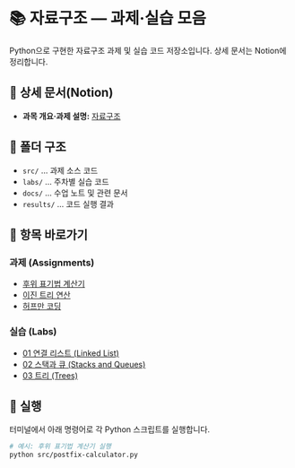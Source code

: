 # 📚 자료구조 — 과제·실습 모음

Python으로 구현한 자료구조 과제 및 실습 코드 저장소입니다. 상세 문서는 Notion에 정리합니다.

## 🔗 상세 문서(Notion)
- **과목 개요·과제 설명:** [자료구조](https://www.notion.so/a4fb4460bea2442f9db42ca58ed5754a?source=copy_link)

## 📂 폴더 구조
- `src/` … 과제 소스 코드
- `labs/` … 주차별 실습 코드
- `docs/` … 수업 노트 및 관련 문서
- `results/` … 코드 실행 결과

## 🧭 항목 바로가기

### 과제 (Assignments)
- [후위 표기법 계산기](https://github.com/jihun-moon/daegu-univ-cs/tree/main/2nd-grade/data-structures/src/postfix-calculator.py)
- [이진 트리 연산](https://github.com/jihun-moon/daegu-univ-cs/tree/main/2nd-grade/data-structures/src/binary-tree-operations.py)
- [허프만 코딩](https://github.com/jihun-moon/daegu-univ-cs/tree/main/2nd-grade/data-structures/src/huffman_coding.py)

### 실습 (Labs)
- [01 연결 리스트 (Linked List)](https://github.com/jihun-moon/daegu-univ-cs/tree/main/2nd-grade/data-structures/labs/01-linked-list)
- [02 스택과 큐 (Stacks and Queues)](https://github.com/jihun-moon/daegu-univ-cs/tree/main/2nd-grade/data-structures/labs/02-stacks-and-queues)
- [03 트리 (Trees)](https://github.com/jihun-moon/daegu-univ-cs/tree/main/2nd-grade/data-structures/labs/03-trees)

## 🚀 실행
터미널에서 아래 명령어로 각 Python 스크립트를 실행합니다.

```bash
# 예시: 후위 표기법 계산기 실행
python src/postfix-calculator.py
